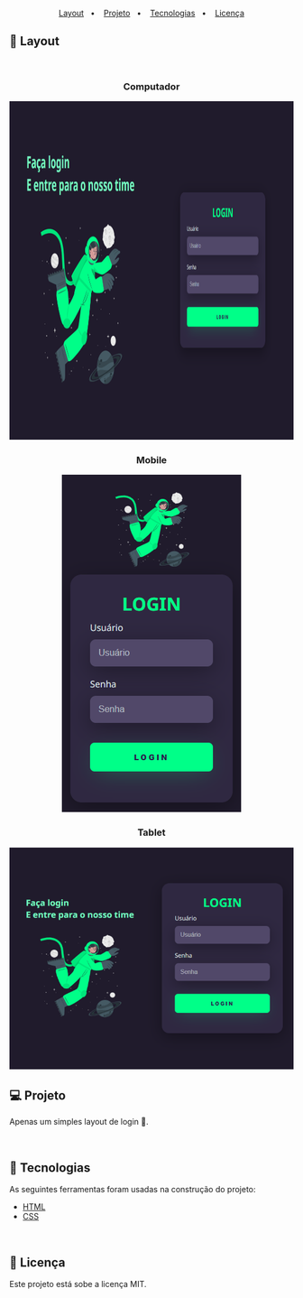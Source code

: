 <p align="center">
 <a href="#-layout">Layout</a>&nbsp;&nbsp;&nbsp;•&nbsp;&nbsp;&nbsp;
 <a href="#-projeto">Projeto</a>&nbsp;&nbsp;&nbsp;•&nbsp;&nbsp;&nbsp; 
 <a href="#-tecnologias">Tecnologias</a>&nbsp;&nbsp;&nbsp;•&nbsp;&nbsp;&nbsp;
 <a href="#-licença">Licença</a> 
</p>

## 🎨 Layout

<br>

<div align="center">
  <h3>Computador</h3>
  <img alt="Login-computador" title="#Login" src="images/computador.png" width="1000px" height="600">
</div>

<div align="center">
  <h3>Mobile</h3>
  <img alt="Login-mobile" title="#Login" src="images/mobile.png">
  <h3>Tablet</h3>
  <img alt="Login-tablet" title="#Login" src="images/tablet.png">
</div>

## 💻 Projeto

<p>Apenas um simples layout de login 🍙.</p>

<br>

## 🚀 Tecnologias

<p>As seguintes ferramentas foram usadas na construção do projeto: </p>

- [HTML](#HTML)
- [CSS](#CSS)

<br>

## 📝 Licença

Este projeto está sobe a licença MIT.
